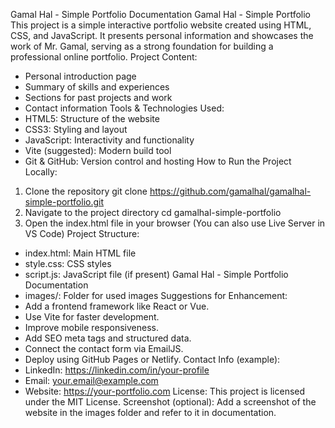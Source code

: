Gamal Hal - Simple Portfolio Documentation
Gamal Hal - Simple Portfolio
This project is a simple interactive portfolio website created using HTML, CSS, and JavaScript. It presents personal
information and showcases the work of Mr. Gamal, serving as a strong foundation for building a professional online
portfolio.
Project Content:
- Personal introduction page
- Summary of skills and experiences
- Sections for past projects and work
- Contact information
Tools & Technologies Used:
- HTML5: Structure of the website
- CSS3: Styling and layout
- JavaScript: Interactivity and functionality
- Vite (suggested): Modern build tool
- Git & GitHub: Version control and hosting
How to Run the Project Locally:
1. Clone the repository
git clone https://github.com/gamalhal/gamalhal-simple-portfolio.git
2. Navigate to the project directory
cd gamalhal-simple-portfolio
3. Open the index.html file in your browser
(You can also use Live Server in VS Code)
Project Structure:
- index.html: Main HTML file
- style.css: CSS styles
- script.js: JavaScript file (if present)
Gamal Hal - Simple Portfolio Documentation
- images/: Folder for used images
Suggestions for Enhancement:
- Add a frontend framework like React or Vue.
- Use Vite for faster development.
- Improve mobile responsiveness.
- Add SEO meta tags and structured data.
- Connect the contact form via EmailJS.
- Deploy using GitHub Pages or Netlify.
Contact Info (example):
- LinkedIn: https://linkedin.com/in/your-profile
- Email: your.email@example.com
- Website: https://your-portfolio.com
License:
This project is licensed under the MIT License.
Screenshot (optional):
Add a screenshot of the website in the images folder and refer to it in documentation.